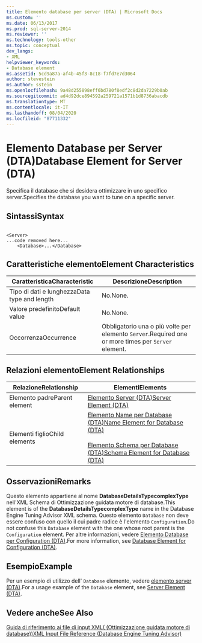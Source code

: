 ```yaml
---
title: Elemento database per server (DTA) | Microsoft Docs
ms.custom: ''
ms.date: 06/13/2017
ms.prod: sql-server-2014
ms.reviewer: ''
ms.technology: tools-other
ms.topic: conceptual
dev_langs:
- XML
helpviewer_keywords:
- Database element
ms.assetid: 5cd9a87a-af4b-45f3-8c18-f7fd7e7d3064
author: stevestein
ms.author: sstein
ms.openlocfilehash: 9a48d255898eff6bd780f8edf2c8d2da7229b0ab
ms.sourcegitcommit: ad4d92dce894592a259721a1571b1d8736abacdb
ms.translationtype: MT
ms.contentlocale: it-IT
ms.lasthandoff: 08/04/2020
ms.locfileid: "87711332"
---
```

# <a name="database-element-for-server-dta"></a><span data-ttu-id="90b0c-102">Elemento Database per Server (DTA)</span><span class="sxs-lookup"><span data-stu-id="90b0c-102">Database Element for Server (DTA)</span></span>
  <span data-ttu-id="90b0c-103">Specifica il database che si desidera ottimizzare in uno specifico server.</span><span class="sxs-lookup"><span data-stu-id="90b0c-103">Specifies the database you want to tune on a specific server.</span></span>  
  
## <a name="syntax"></a><span data-ttu-id="90b0c-104">Sintassi</span><span class="sxs-lookup"><span data-stu-id="90b0c-104">Syntax</span></span>  
  
```  
  
<Server>  
...code removed here...  
    <Database>...</Database>  
```  
  
## <a name="element-characteristics"></a><span data-ttu-id="90b0c-105">Caratteristiche elemento</span><span class="sxs-lookup"><span data-stu-id="90b0c-105">Element Characteristics</span></span>  
  
|<span data-ttu-id="90b0c-106">Caratteristica</span><span class="sxs-lookup"><span data-stu-id="90b0c-106">Characteristic</span></span>|<span data-ttu-id="90b0c-107">Descrizione</span><span class="sxs-lookup"><span data-stu-id="90b0c-107">Description</span></span>|  
|--------------------|-----------------|  
|<span data-ttu-id="90b0c-108">Tipo di dati e lunghezza</span><span class="sxs-lookup"><span data-stu-id="90b0c-108">Data type and length</span></span>|<span data-ttu-id="90b0c-109">No.</span><span class="sxs-lookup"><span data-stu-id="90b0c-109">None.</span></span>|  
|<span data-ttu-id="90b0c-110">Valore predefinito</span><span class="sxs-lookup"><span data-stu-id="90b0c-110">Default value</span></span>|<span data-ttu-id="90b0c-111">No.</span><span class="sxs-lookup"><span data-stu-id="90b0c-111">None.</span></span>|  
|<span data-ttu-id="90b0c-112">Occorrenza</span><span class="sxs-lookup"><span data-stu-id="90b0c-112">Occurrence</span></span>|<span data-ttu-id="90b0c-113">Obbligatorio una o più volte per elemento `Server`.</span><span class="sxs-lookup"><span data-stu-id="90b0c-113">Required one or more times per `Server` element.</span></span>|  
  
## <a name="element-relationships"></a><span data-ttu-id="90b0c-114">Relazioni elemento</span><span class="sxs-lookup"><span data-stu-id="90b0c-114">Element Relationships</span></span>  
  
|<span data-ttu-id="90b0c-115">Relazione</span><span class="sxs-lookup"><span data-stu-id="90b0c-115">Relationship</span></span>|<span data-ttu-id="90b0c-116">Elementi</span><span class="sxs-lookup"><span data-stu-id="90b0c-116">Elements</span></span>|  
|------------------|--------------|  
|<span data-ttu-id="90b0c-117">Elemento padre</span><span class="sxs-lookup"><span data-stu-id="90b0c-117">Parent element</span></span>|[<span data-ttu-id="90b0c-118">Elemento Server &#40;DTA&#41;</span><span class="sxs-lookup"><span data-stu-id="90b0c-118">Server Element &#40;DTA&#41;</span></span>](server-element-dta.md)|  
|<span data-ttu-id="90b0c-119">Elementi figlio</span><span class="sxs-lookup"><span data-stu-id="90b0c-119">Child elements</span></span>|[<span data-ttu-id="90b0c-120">Elemento Name per Database &#40;DTA&#41;</span><span class="sxs-lookup"><span data-stu-id="90b0c-120">Name Element for Database &#40;DTA&#41;</span></span>](name-element-for-database-dta.md)<br /><br /> [<span data-ttu-id="90b0c-121">Elemento Schema per Database &#40;DTA&#41;</span><span class="sxs-lookup"><span data-stu-id="90b0c-121">Schema Element for Database &#40;DTA&#41;</span></span>](schema-element-for-database-dta.md)|  
  
## <a name="remarks"></a><span data-ttu-id="90b0c-122">Osservazioni</span><span class="sxs-lookup"><span data-stu-id="90b0c-122">Remarks</span></span>  
 <span data-ttu-id="90b0c-123">Questo elemento appartiene al nome **DatabaseDetailsTypecomplexType** nell'XML Schema di Ottimizzazione guidata motore di database.</span><span class="sxs-lookup"><span data-stu-id="90b0c-123">This element is of the **DatabaseDetailsTypecomplexType** name in the Database Engine Tuning Advisor XML schema.</span></span> <span data-ttu-id="90b0c-124">Questo elemento `Database` non deve essere confuso con quello il cui padre radice è l'elemento `Configuration`.</span><span class="sxs-lookup"><span data-stu-id="90b0c-124">Do not confuse this `Database` element with the one whose root parent is the `Configuration` element.</span></span> <span data-ttu-id="90b0c-125">Per altre informazioni, vedere [Elemento Database per Configuration &#40;DTA&#41;](database-element-for-configuration-dta.md).</span><span class="sxs-lookup"><span data-stu-id="90b0c-125">For more information, see [Database Element for Configuration &#40;DTA&#41;](database-element-for-configuration-dta.md).</span></span>  
  
## <a name="example"></a><span data-ttu-id="90b0c-126">Esempio</span><span class="sxs-lookup"><span data-stu-id="90b0c-126">Example</span></span>  
 <span data-ttu-id="90b0c-127">Per un esempio di utilizzo dell' `Database` elemento, vedere [elemento server &#40;DTA&#41;](server-element-dta.md).</span><span class="sxs-lookup"><span data-stu-id="90b0c-127">For a usage example of the `Database` element, see [Server Element &#40;DTA&#41;](server-element-dta.md).</span></span>  
  
## <a name="see-also"></a><span data-ttu-id="90b0c-128">Vedere anche</span><span class="sxs-lookup"><span data-stu-id="90b0c-128">See Also</span></span>  
 [<span data-ttu-id="90b0c-129">Guida di riferimento ai file di input XML&#40; (Ottimizzazione guidata motore di database)&#41;</span><span class="sxs-lookup"><span data-stu-id="90b0c-129">XML Input File Reference &#40;Database Engine Tuning Advisor&#41;</span></span>](xml-input-file-reference-database-engine-tuning-advisor.md)  
  
  
